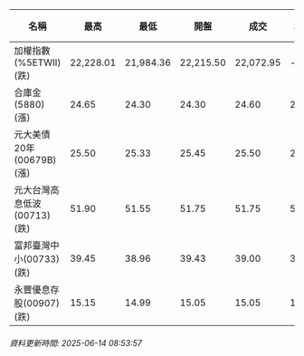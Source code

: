 | 名稱 | 最高 | 最低 | 開盤 | 成交 | 均價 | 成交金額(億) | 昨收 | 漲跌幅 | 漲跌 | 總量 | 昨量 | 振幅 |
| -------- | -------- | -------- | -------- |-------- | -------- | -------- |-------- |-------- |-------- | -------- | -------- |-------- |
|加權指數(%5ETWII) (跌)|22,228.01|21,984.36|22,215.50|22,072.95|-|3,660.40|22,287.82|0.96%|214.87|6,870,009|0|1.09%|
|合庫金(5880) (漲)|24.65|24.30|24.30|24.60|24.52|2.84|24.45|0.61%|0.15|11,567|3,173|1.43%|
|元大美債20年(00679B) (漲)|25.50|25.33|25.45|25.50|25.41|20.67|25.19|1.23%|0.31|81,319|58,923|0.67%|
|元大台灣高息低波(00713) (跌)|51.90|51.55|51.75|51.75|51.74|6.18|51.90|0.29%|0.15|11,941|8,315|0.67%|
|富邦臺灣中小(00733) (跌)|39.45|38.96|39.43|39.00|39.14|0.330|39.52|1.32%|0.52|843|648|1.24%|
|永豐優息存股(00907) (跌)|15.15|14.99|15.05|15.05|15.08|0.537|15.09|0.27%|0.04|3,558|1,738|1.06%|
###### 資料更新時間: 2025-06-14 08:53:57